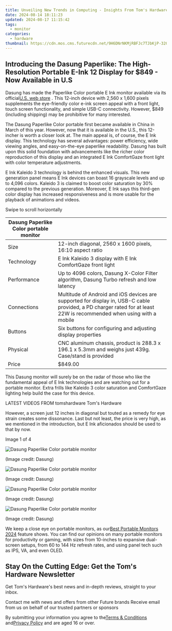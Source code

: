 ```yaml
---
title: Unveiling New Trends in Computing - Insights From Tom's Hardware Experts
date: 2024-08-14 18:11:23
updated: 2024-08-17 11:15:42
tags:
  - monitor
categories:
  - hardware
thumbnail: https://cdn.mos.cms.futurecdn.net/9H6DNrNKMjRBFJc7TJbKjP-320-80.jpg
---
```


## Introducing the Dasung Paperlike: The High-Resolution Portable E-Ink 12 Display for $849 - Now Available in U.S

Dasung has made the Paperlike Color portable E Ink monitor available via its official[U.S. web store](https://shop.dasung.com/products/the-worlds-first-portable-color-e-ink-monitor-paperlike-color-12-inch) . This 12-inch device with 2,560 x 1,600 pixels supplements the eye-friendly color e-ink screen appeal with a front light, touch screen functionality, and simple USB-C connectivity. However, $849 (including shipping) may be prohibitive for many interested.

 The Dasung Paperlike Color portable first became available in China in March of this year. However, now that it is available in the U.S., this 12-incher is worth a closer look at. The main appeal is, of course, the E Ink display. This technology has several advantages: power efficiency, wide viewing angles, and easy-on-the-eye paperlike readability. Dasung has built upon this solid foundation with advancements like the richer color reproduction of this display and an integrated E Ink ComfortGaze front light with color temperature adjustments.

 E Ink Kaleido 3 technology is behind the enhanced visuals. This new generation panel means E Ink devices can boast 16 grayscale levels and up to 4,096 colors. Kaleido 3 is claimed to boost color saturation by 30% compared to the previous generation. Moreover, E Ink says this third-gen color display has increased responsiveness and is more usable for the playback of animations and videos.

 Swipe to scroll horizontally

| Dasung Paperlike Color portable monitor |                                                                                                                                                                      |
| --------------------------------------- | -------------------------------------------------------------------------------------------------------------------------------------------------------------------- |
| Size                                    | 12-inch diagonal, 2560 x 1600 pixels, 16:10 aspect ratio                                                                                                             |
| Technology                              | E Ink Kaleido 3 display with E Ink ComfortGaze front light                                                                                                           |
| Performance                             | Up to 4096 colors, Dasung X-Color Filter algorithm, Dasung Turbo refresh and low latency                                                                             |
| Connections                             | Multitude of Android and iOS devices are supported for display in, USB-C cable provided, a PD charger rated for at least 22W is recommended when using with a mobile |
| Buttons                                 | Six buttons for configuring and adjusting display properties                                                                                                         |
| Physical                                | CNC aluminum chassis, product is 288.3 x 196.1 x 5.3mm and weighs just 439g. Case/stand is provided                                                                  |
| Price                                   | $849.00                                                                                                                                                              |

 This Dasung monitor will surely be on the radar of those who like the fundamental appeal of E Ink technologies and are watching out for a portable monitor. Extra frills like Kaleido 3 color saturation and ComfortGaze lighting help build the case for this device.

 LATEST VIDEOS FROM tomshardware Tom's Hardware

 However, a screen just 12 inches in diagonal but touted as a remedy for eye strain creates some dissonance. Last but not least, the price is very high, as we mentioned in the introduction, but E Ink aficionados should be used to that by now.

 Image 1 of 4

![Dasung Paperlike Color portable monitor](https://vanilla.futurecdn.net/cyclingnews/media/img/missing-image.svg)

 (Image credit: Dasung)

![Dasung Paperlike Color portable monitor](https://vanilla.futurecdn.net/cyclingnews/media/img/missing-image.svg)

 (Image credit: Dasung)

![Dasung Paperlike Color portable monitor](https://vanilla.futurecdn.net/cyclingnews/media/img/missing-image.svg)

 (Image credit: Dasung)

![Dasung Paperlike Color portable monitor](https://vanilla.futurecdn.net/cyclingnews/media/img/missing-image.svg)

 (Image credit: Dasung)

 We keep a close eye on portable monitors, as our[Best Portable Monitors 2024](https://tools.techidaily.com) feature shows. You can find our opinions on many portable monitors for productivity or gaming, with sizes from 10-inches to expansive dual-screen setups, from 60 to 144 Hz refresh rates, and using panel tech such as IPS, VA, and even OLED.

## Stay On the Cutting Edge: Get the Tom's Hardware Newsletter

 Get Tom's Hardware's best news and in-depth reviews, straight to your inbox.

 Contact me with news and offers from other Future brands  Receive email from us on behalf of our trusted partners or sponsors

 By submitting your information you agree to the[Terms & Conditions](https://futureplc.com/terms-conditions/) and[Privacy Policy](https://futureplc.com/privacy-policy/) and are aged 16 or over.

<ins class="adsbygoogle"
     style="display:block"
     data-ad-format="autorelaxed"
     data-ad-client="ca-pub-7571918770474297"
     data-ad-slot="1223367746"></ins>



<ins class="adsbygoogle"
     style="display:block"
     data-ad-client="ca-pub-7571918770474297"
     data-ad-slot="8358498916"
     data-ad-format="auto"
     data-full-width-responsive="true"></ins>
